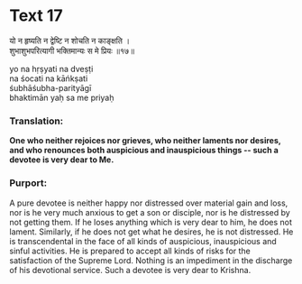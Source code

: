 # Text 17

यो न हृष्यति न द्वेष्टि न शोचति न काङ्क्षति ।  
शुभाशुभपरित्यागी भक्तिमान्यः स मे प्रियः ॥१७॥

yo na hṛṣyati na dveṣṭi  
na śocati na kāńkṣati  
śubhāśubha-parityāgī  
bhaktimān yaḥ sa me priyaḥ



### Translation:

**One who neither rejoices nor grieves, who neither laments nor desires, and who renounces both auspicious and inauspicious things -- such a devotee is very dear to Me.**

### Purport:

A pure devotee is neither happy nor distressed over material gain and loss, nor is he very much anxious to get a son or disciple, nor is he distressed by not getting them. If he loses anything which is very dear to him, he does not lament. Similarly, if he does not get what he desires, he is not distressed. He is transcendental in the face of all kinds of auspicious, inauspicious and sinful activities. He is prepared to accept all kinds of risks for the satisfaction of the Supreme Lord. Nothing is an impediment in the discharge of his devotional service. Such a devotee is very dear to Krishna.